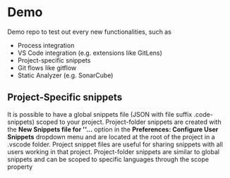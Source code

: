 # Demo
Demo repo to test out every new functionalities, such as
* Process integration
* VS Code integration (e.g. extensions like GitLens)
* Project-specific snippets
* Git flows like gitflow
* Static Analyzer (e.g. SonarCube)

## Project-Specific snippets
It is possible to have a global snippets file (JSON with file suffix .code-snippets) scoped to your project. Project-folder snippets are created with the **New Snippets file for ''...** option in the **Preferences: Configure User Snippets** dropdown menu and are located at the root of the project in a .vscode folder. Project snippet files are useful for sharing snippets with all users working in that project. Project-folder snippets are similar to global snippets and can be scoped to specific languages through the scope property
